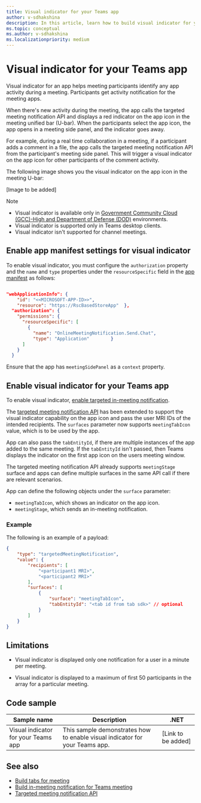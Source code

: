 ```yaml
---
title: Visual indicator for your Teams app
author: v-sdhakshina
description: In this article, learn how to build visual indicator for your Microsoft Teams app in meeting.
ms.topic: conceptual
ms.author: v-sdhakshina
ms.localizationpriority: medium
---
```


# Visual indicator for your Teams app

Visual indicator for an app helps meeting participants identify any app activity during a meeting. Participants get activity notification for the meeting apps.

When there's new activity during the meeting, the app calls the targeted meeting notification API and displays a red indicator on the app icon in the meeting unified bar (U-bar). When the participants select the app icon, the app opens in a meeting side panel, and the indicator goes away.

For example, during a real time collaboration in a meeting, if a participant adds a comment in a file, the app calls the targeted meeting notification API from the participant's meeting side panel. This will trigger a visual indicator on the app icon for other participants of the comment activity.

The following image shows you the visual indicator on the app icon in the meeting U-bar:

[Image to be added]

> [!NOTE]
>
> * Visual indicator is available only in [Government Community Cloud (GCC)-High and Department of Defense (DOD)](~/concepts/app-fundamentals-overview.md#government-community-cloud) environments.
> * Visual indicator is supported only in Teams desktop clients.
> * Visual indicator isn't supported for channel meetings.

## Enable app manifest settings for visual indicator

To enable visual indicator, you must configure the `authorization` property and the `name` and `type` properties under the `resourceSpecific` field in the [app manifest](../resources/schema/manifest-schema.md#authorization) as follows:

```json

"webApplicationInfo": {
    "id": "<<MICROSOFT-APP-ID>>",
    "resource": "https://RscBasedStoreApp"  },
  "authorization": {
    "permissions": {
      "resourceSpecific": [
        {
          "name": "OnlineMeetingNotification.Send.Chat",
          "type": "Application"        }
      ]
    }
  }
```

Ensure that the app has `meetingSidePanel` as a `context` property.

## Enable visual indicator for your Teams app

To enable visual indicator, [enable targeted in-meeting notification](in-meeting-notification-for-meeting.md#enable-targeted-in-meeting-notification).

The [targeted meeting notification API](in-meeting-notification-for-meeting.md#enable-targeted-in-meeting-notification) has been extended to support the visual indicator capability on the app icon and pass the user MRI IDs of the intended recipients. The `surfaces` parameter now supports `meetingTabIcon` value, which is to be used by the app.

App can also pass the `tabEntityId`, if there are multiple instances of the app added to the same meeting. If the `tabEntityId` isn't passed, then Teams displays the indicator on the first app icon on the users meeting window.

The targeted meeting notification API already supports `meetingStage` surface and apps can define multiple surfaces in the same API call if there are relevant scenarios.

App can define the following objects under the `surface` parameter:

* `meetingTabIcon`, which shows an indicator on the app icon.
* `meetingStage`, which sends an in-meeting notification.

### Example

The following is an example of a payload:

```json
{
    "type": "targetedMeetingNotification",
    "value": {
        "recipients": [
            "<participant1 MRI>",
            "<participant2 MRI>" 
        ],
        "surfaces": [
            {
                "surface": "meetingTabIcon",
                "tabEntityId": "<tab id from tab sdk>" // optional           
            }
        ]
    }
}

```

## Limitations

* Visual indicator is displayed only one notification for a user in a minute per meeting.

* Visual indicator is displayed to a maximum of first 50 participants in the array for a particular meeting.

## Code sample

|Sample name | Description | .NET |
|----------------|-----------------|--------------|
| Visual indicator for your Teams app | This sample demonstrates how to enable visual indicator for your Teams app. | [Link to be added] |

## See also

* [Build tabs for meeting](build-tabs-for-meeting.md)
* [Build in-meeting notification for Teams meeting](in-meeting-notification-for-meeting.md)
* [Targeted meeting notification API](meeting-apps-apis.md#targeted-meeting-notification-and-visual-indicator-api)
